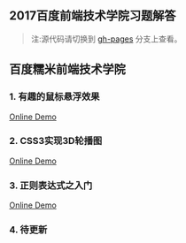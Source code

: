 ## 2017百度前端技术学院习题解答

>注:源代码请切换到 [gh-pages](https://github.com/Eamonnzhang/2017-baidu-inst-of-fe-tech/tree/gh-pages) 分支上查看。


## 百度糯米前端技术学院
### 1. 有趣的鼠标悬浮效果
[Online Demo](http://blog.eamonn.cn/2017-baidu-inst-of-fe-tech/views/mouse-hover/)

### 2. CSS3实现3D轮播图
[Online Demo](http://blog.eamonn.cn/2017-baidu-inst-of-fe-tech/views/3d-carousel/)

### 3. 正则表达式之入门
[Online Demo](http://blog.eamonn.cn/2017-baidu-inst-of-fe-tech/views/reg1/)

### 4. 待更新